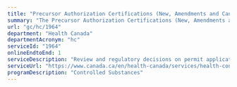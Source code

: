 ```yaml
---
title: "Precursor Authorization Certifications (New, Amendments and Cancellations)"
summary: "The Precursor Authorization Certifications (New, Amendments and Cancellations) service from Health Canada is available end-to-end online, according to the GC Service Inventory."
url: "gc/hc/1964"
department: "Health Canada"
departmentAcronym: "hc"
serviceId: "1964"
onlineEndtoEnd: 1
serviceDescription: "Review and regulatory decisions on permit applications from requests for exemption from the Precursor Control Regulations. (CSCB)"
serviceUrl: "https://www.canada.ca/en/health-canada/services/health-concerns/controlled-substances-precursor-chemicals/precursor-chemicals.html"
programDescription: "Controlled Substances"
---
```

